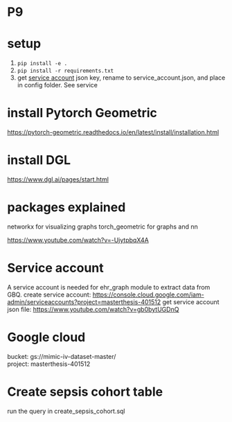 # P9

# setup 
1. ```pip install -e .```
2. ```pip install -r requirements.txt```
3. get [service account](#service-account) json key, rename to service_account.json, and place in config folder. See service 

# install Pytorch Geometric
https://pytorch-geometric.readthedocs.io/en/latest/install/installation.html
# install DGL
https://www.dgl.ai/pages/start.html

# packages explained 
networkx for visualizing graphs 
torch_geometric for graphs and nn 

https://www.youtube.com/watch?v=-UjytpbqX4A

# Service account 
A service account is needed for ehr_graph module to extract data from GBQ.
create service account: 
https://console.cloud.google.com/iam-admin/serviceaccounts?project=masterthesis-401512
get service account json file:
https://www.youtube.com/watch?v=gb0bytUGDnQ

# Google cloud
bucket: gs://mimic-iv-dataset-master/  
project: masterthesis-401512  

# Create sepsis cohort table
run the query in create_sepsis_cohort.sql 